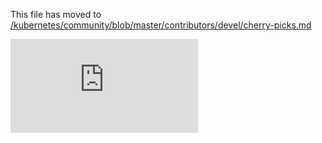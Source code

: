 This file has moved to [/kubernetes/community/blob/master/contributors/devel/cherry-picks.md](https://github.com/kubernetes/community/blob/master/contributors/devel/cherry-picks.md)


<!-- BEGIN MUNGE: GENERATED_ANALYTICS -->
[![Analytics](https://kubernetes-site.appspot.com/UA-36037335-10/GitHub/docs/devel/cherry-picks.md?pixel)]()
<!-- END MUNGE: GENERATED_ANALYTICS -->
